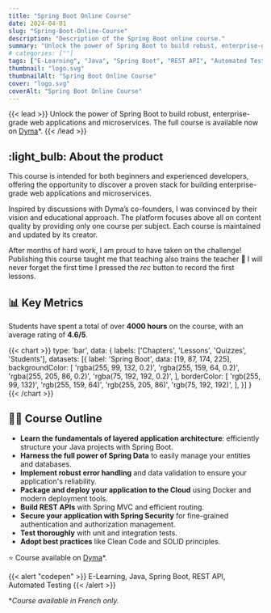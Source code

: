 ```yaml
---
title: "Spring Boot Online Course"
date: 2024-04-01
slug: "Spring-Boot-Online-Course"
description: "Description of the Spring Boot online course."
summary: "Unlock the power of Spring Boot to build robust, enterprise-grade web applications and microservices. The full course is available now on [Dyma](https://dyma.fr/formations/spring-boot)."
# categories: [""]
tags: ["E-Learning", "Java", "Spring Boot", "REST API", "Automated Testing"]
thumbnail: "logo.svg"
thumbnailAlt: "Spring Boot Online Course"
cover: "logo.svg"
coverAlt: "Spring Boot Online Course"
---
```


{{< lead >}}
Unlock the power of Spring Boot to build robust, enterprise-grade web applications and microservices.
The full course is available now on [Dyma](https://dyma.fr/formations/spring-boot)\*.
{{< /lead >}}

## :light_bulb: About the product

This course is intended for both beginners and experienced developers, offering the opportunity to discover
a proven stack for building enterprise-grade web applications and microservices.

Inspired by discussions with Dyma’s co-founders, I was convinced by their vision and educational approach.
The platform focuses above all on content quality by providing only one course per subject.
Each course is maintained and updated by its creator.

After months of hard work, I am proud to have taken on the challenge! Publishing this course
taught me that teaching also trains the teacher :slightly_smiling_face: I will never forget the first time
I pressed the *rec* button to record the first lessons.

## :bar_chart: Key Metrics

Students have spent a total of over **4000 hours** on the course, with an average rating of **4.6/5**.

{{< chart >}}
type: 'bar',
data: {
labels: ['Chapters', 'Lessons', 'Quizzes', 'Students'],
datasets: [{
label: 'Spring Boot',
data: [19, 87, 174, 225],
backgroundColor: [
'rgba(255, 99, 132, 0.2)',
'rgba(255, 159, 64, 0.2)',
'rgba(255, 205, 86, 0.2)',
'rgba(75, 192, 192, 0.2)',
],
borderColor: [
'rgb(255, 99, 132)',
'rgb(255, 159, 64)',
'rgb(255, 205, 86)',
'rgb(75, 192, 192)',
],
}]
}
{{< /chart >}}

## :teacher: Course Outline

* **Learn the fundamentals of layered application architecture**: efficiently structure your Java projects with Spring Boot.
* **Harness the full power of Spring Data** to easily manage your entities and databases.
* **Implement robust error handling** and data validation to ensure your application's reliability.
* **Package and deploy your application to the Cloud** using Docker and modern deployment tools.
* **Build REST APIs** with Spring MVC and efficient routing.
* **Secure your application with Spring Security** for fine-grained authentication and authorization management.
* **Test thoroughly** with unit and integration tests.
* **Adopt best practices** like Clean Code and SOLID principles.

:star: Course available on [Dyma](https://dyma.fr/formations/spring-boot)\*.

{{< alert "codepen" >}}
E-Learning, Java, Spring Boot, REST API, Automated Testing
{{< /alert >}}

\**Course available in French only.*
